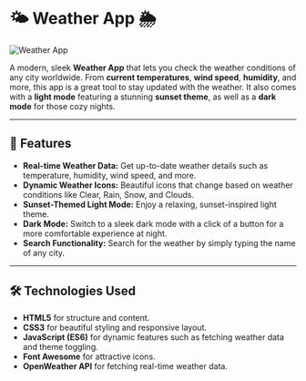 # 🌤️ Weather App 🌦️

![Weather App](https://saikolupoti.github.io/Weather_App/)

A modern, sleek **Weather App** that lets you check the weather conditions of any city worldwide. From **current temperatures**, **wind speed**, **humidity**, and more, this app is a great tool to stay updated with the weather. It also comes with a **light mode** featuring a stunning **sunset theme**, as well as a **dark mode** for those cozy nights.

---

## 🌟 Features

- **Real-time Weather Data:** Get up-to-date weather details such as temperature, humidity, wind speed, and more.
- **Dynamic Weather Icons:** Beautiful icons that change based on weather conditions like Clear, Rain, Snow, and Clouds.
- **Sunset-Themed Light Mode:** Enjoy a relaxing, sunset-inspired light theme.
- **Dark Mode:** Switch to a sleek dark mode with a click of a button for a more comfortable experience at night.
- **Search Functionality:** Search for the weather by simply typing the name of any city.

---

## 🛠️ Technologies Used

- **HTML5** for structure and content.
- **CSS3** for beautiful styling and responsive layout.
- **JavaScript (ES6)** for dynamic features such as fetching weather data and theme toggling.
- **Font Awesome** for attractive icons.
- **OpenWeather API** for fetching real-time weather data.
